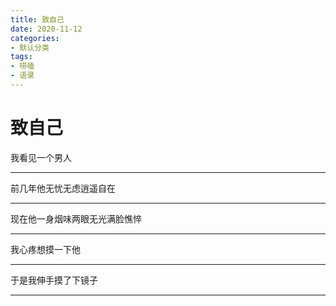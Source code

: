 ```yaml
---
title: 致自己
date: 2020-11-12
categories:
- 默认分类
tags:
- 唠嗑
- 语录
---
```


# 致自己 

<!-- more -->

   我看见一个男人
   - - - -
   前几年他无忧无虑逍遥自在
   - - - -
   现在他一身烟味两眼无光满脸憔悴
   - - - -
   我心疼想摸一下他
   - - - -
   于是我伸手摸了下镜子
   - - - -
